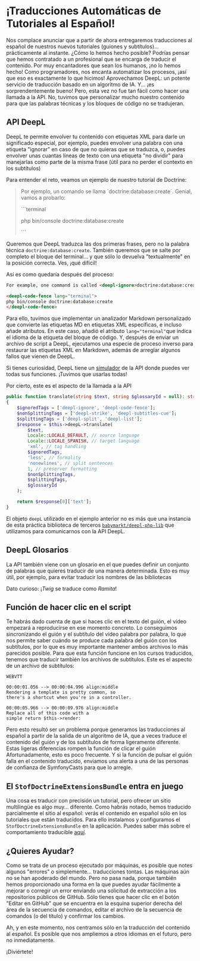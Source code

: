 # ¡Traducciones Automáticas de Tutoriales al Español!

Nos complace anunciar que a partir de ahora entregaremos traducciones al español de
nuestros nuevos tutoriales (guiones y subtítulos)... prácticamente al instante. ¿Cómo
lo hemos hecho posible? Podrías pensar que hemos contratado a un profesional que se
encarga de traducir el contenido. Por muy encantadores que sean los humanos, ¡no lo
hemos hecho! Como programadores, nos encanta automatizar los procesos, ¡así que eso
es exactamente lo que hicimos! Aprovechamos DeepL: un potente servicio de traducción
basado en un algoritmo de IA. Y... ¡es sorprendentemente bueno! Pero, esta vez no fue 
tan fácil como hacer una llamada a la API. No, tuvimos que personalizar mucho nuestro 
contenido para que las palabras técnicas y los bloques de código no se tradujeran.

## API DeepL

DeepL te permite envolver tu contenido con etiquetas XML para darle un significado
especial, por ejemplo, puedes envolver una palabra con una etiqueta "ignorar" en caso
de que no quieras que se traduzca, o, puedes envolver unas cuantas líneas de texto
con una etiqueta "no dividir" para manejarlas como parte de la misma frase (útil para
no perder el contexto en los subtítulos)

Para entender el reto, veamos un ejemplo de nuestro tutorial de Doctrine:

> Por ejemplo, un comando se llama \`doctrine:database:create\`. Genial, vamos a probarlo:
> 
> \`\`\`terminal
> 
> php bin/console doctrine:database:create
> 
> \`\`\`

Queremos que DeepL traduzca las dos primeras frases, pero no la palabra técnica `doctrine:database:create`.
También queremos que se salte por completo el bloque del terminal... y que sólo lo
devuelva "textualmente" en la posición correcta. Ves, ¡qué difícil!

Así es como quedaría después del proceso:

```html
For example, one command is called <deepl-ignore>doctrine:database:create</deepl-ignore>. Cool, let's try it:

<deepl-code-fence lang="terminal">
php bin/console doctrine:database:create
</deepl-code-fence>
```

Para ello, tuvimos que implementar un analizador Markdown personalizado que convierte
las etiquetas MD en etiquetas XML específicas, e incluso añade atributos. En este
caso, añadió el atributo `lang="terminal"`que indica el idioma de la etiqueta del
bloque de código. Y, después de enviar un archivo de script a DeepL, ejecutamos una
especie de proceso inverso para restaurar las etiquetas XML en Markdown, además de
arreglar algunos fallos que vienen de DeepL.

Si tienes curiosidad, DeepL tiene un [simulador](https://www.deepl.com/es/docs-api/simulator/) de la
API donde puedes ver todas sus funciones. ¡Tuvimos que usarlas todas!

Por cierto, este es el aspecto de la llamada a la API

```php
public function translate(string $text, string $glossaryId = null): string
{
    $ignoredTags = ['deepl-ignore', 'deepl-code-fence'];
    $nonSplittingTags = ['deepl-strike', 'deepl-subtitles-cue'];
    $splittingTags = ['deepl-split', 'deepl-list'];
    $response = $this->deepL->translate(
        $text,
        Locale::LOCALE_DEFAULT, // source language
        Locale::LOCALE_SPANISH, // target language
        'xml', // tag handling
        $ignoredTags,
        'less', // formality
        'nonewlines', // split sentences
        1, // preserver formatting
        $nonSplittingTags,
        $splittingTags,
        $glossaryId
    );

    return $response[0]['text'];
}
```

El objeto `deepL` utilizado en el ejemplo anterior no es más que una instancia de
esta práctica biblioteca de terceros [`babymarkt/deepl-php-lib`](https://github.com/Baby-Markt/deepl-php-lib) 
que utilizamos para comunicarnos con la API DeepL.

## DeepL Glosarios

La API también viene con un glosario en el que puedes definir un conjunto de palabras
que quieres traducir de una manera determinada. Esto es muy útil, por ejemplo, para
evitar traducir los nombres de las bibliotecas

Dato curioso: ¡_Twig_ se traduce como _Ramita_!

## Función de hacer clic en el script

Te habrás dado cuenta de que si haces clic en el texto del guión, el vídeo empezará a
reproducirse en ese momento concreto. Lo conseguimos sincronizando el guión y el
subtítulo del vídeo palabra por palabra, lo que nos permite saber cuándo se produce
cada palabra del guión con los subtítulos, por lo que es muy importante mantener
ambos archivos lo más parecidos posible. Para que esta función funcione en los cursos
traducidos, tenemos que traducir también los archivos de subtítulos. Este es el
aspecto de un archivo de subtítulos:

```terminal
WEBVTT

00:00:01.056 --> 00:00:04.996 align:middle
Rendering a template is pretty common, so
there's a shortcut when you're in a controller.

00:00:05.966 --> 00:00:09.976 align:middle
Replace all of this code with a
simple return $this->render:
```

Pero esto resultó ser un problema porque generamos las traducciones al español a
partir de la salida de un algoritmo de IA, que a veces traduce el contenido del guión
y de los subtítulos de forma ligeramente diferente. Estas ligeras diferencias rompen
la función de clicar el guión
Afortunadamente, esto es poco frecuente. Y si la función de pulsar el guión falla en
el contenido traducido, enviamos una alerta a una de las personas de confianza de
SymfonyCasts para que lo arregle.

## El `StofDoctrineExtensionsBundle` entra en juego

Una cosa es traducir con precisión un tutorial, pero ofrecer un sitio multilingüe es
algo muy... diferente. Como habrás notado, hemos traducido parcialmente el sitio al
español: verás el contenido en español sólo en los tutoriales que están traducidos.
Para ello instalamos y configuramos el `StofDoctrineExtensionsBundle` en la
aplicación. Puedes saber más sobre el comportamiento traducible [aquí](https://github.com/doctrine-extensions/DoctrineExtensions/blob/main/doc/translatable.md).

## ¿Quieres Ayudar?

Como se trata de un proceso ejecutado por máquinas, es posible que notes algunos "errores" 
o simplemente... traducciones tontas. Las máquinas aún no se han apoderado
del mundo. Pero no pasa nada, porque también hemos proporcionado una forma en la que
puedes ayudar fácilmente a mejorar o corregir un error enviando una solicitud de
extracción a los repositorios públicos de GitHub. Sólo tienes que hacer clic en el
botón "Editar en GitHub" que se encuentra en la esquina superior derecha del área de
la secuencia de comandos, editar el archivo de la secuencia de comandos (o del
título) y confirmar los cambios.

Ah, y en este momento, nos centramos sólo en la traducción del contenido al español.
Es posible que nos ampliemos a otros idiomas en el futuro, pero no inmediatamente.

¡Diviértete!
